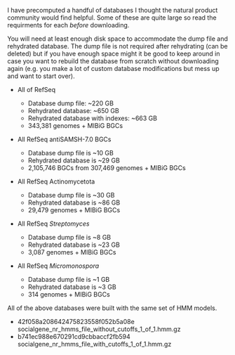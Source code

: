 I have precomputed a handful of databases I thought the natural product community would find helpful. Some of these are quite large so read the requirments for each *before* downloading.


You will need at least enough disk space to accommodate the dump file and rehydrated database. The dump file is not required after rehydrating (can be deleted) but if you have enough space might it be good to keep around in case you want to rebuild the database from scratch without downloading again (e.g. you make a lot of custom database modifications but mess up and want to start over).

- All of RefSeq
    - Database dump file: ~220 GB
    - Rehydrated database: ~650 GB
    - Rehydrated database with indexes: ~663 GB
    - 343,381 genomes + MIBiG BGCs

- All RefSeq antiSAMSH-7.0 BGCs
    - Database dump file is ~10 GB
    - Rehydrated database is ~29 GB
    - 2,105,746 BGCs from 307,469 genomes + MIBiG BGCs 

- All RefSeq Actinomycetota
    - Database dump file is ~30 GB
    - Rehydrated database is ~86 GB
    - 29,479 genomes + MIBiG BGCs

- All RefSeq *Streptomyces*
    - Database dump file is ~8 GB
    - Rehydrated database is ~23 GB
    - 3,087 genomes + MIBiG BGCs

- All RefSeq *Micromonospora*
    - Database dump file is ~1 GB
    - Rehydrated database is ~3 GB
    - 314 genomes + MIBiG BGCs


All of the above databases were built with the same set of HMM models.

- 42f058a208642475823558f052b5a08e  socialgene_nr_hmms_file_without_cutoffs_1_of_1.hmm.gz
- b741ec988e670291cd9cbbaccf2fb594  socialgene_nr_hmms_file_with_cutoffs_1_of_1.hmm.gz
